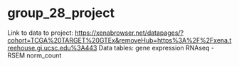 # group_28_project

Link to data to project: https://xenabrowser.net/datapages/?cohort=TCGA%20TARGET%20GTEx&removeHub=https%3A%2F%2Fxena.treehouse.gi.ucsc.edu%3A443
Data tables: gene expression RNAseq - RSEM norm_count
